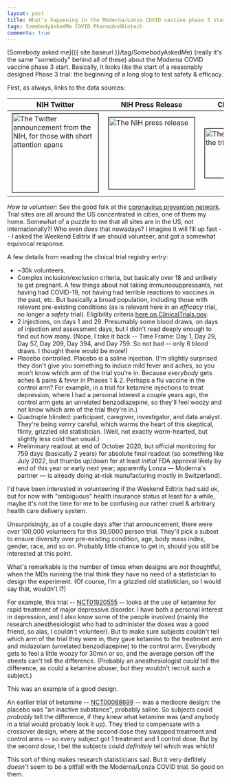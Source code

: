 ```yaml
---
layout: post
title: What's happening in the Moderna/Lonza COVID vaccine phase 3 start?
tags: SomebodyAskedMe COVID PharmaAndBiotech
comments: true
---
```


[Somebody asked me]({{ site.baseurl }}/tag/SomebodyAskedMe) (really it's the same "somebody" behind all of these) about the Moderna
COVID vaccine phase 3 start.  Basically, it looks like the start of a reasonably designed
Phase 3 trial: the beginning of a long slog to test safety &amp; efficacy.  

First, as always, links to the data sources:  

| __NIH Twitter__ | __NIH Press Release__ | __ClinicalTrials.GOV__ |
|--------------------|--------------------------|---------------------------|
| <a href="https://twitter.com/NIH/status/1287713859130679296" target="_blank"><img src="{{site.baseurl }}/images/2020-08-01-moderna-covid-vaccine-phase3-start-twitter.png" width="200" height="183" alt="The Twitter announcement from the NIH, for those with short attention spans" title="The Twitter announcement from the NIH, for those with short attention spans" style="vertical-align: top; margin: 3px 3px 3px 3px; border: 1px solid #000000;"></a> | <a href="https://www.nih.gov/news-events/news-releases/phase-3-clinical-trial-investigational-vaccine-covid-19-begins" target="_blank"><img src="{{ site.baseurl }}/images/2020-08-01-moderna-covid-vaccine-phase3-start-nih.png" width="200" height="166" alt="The NIH press release" title="The NIH press release" style="vertical-align: top; margin: 3px 3px 3px 3px; border: 1px solid #000000;"></a> | <a href="https://clinicaltrials.gov/ct2/show/NCT04470427" target="_blank"><img src="{{ site.baseurl }}/images/2020-08-01-moderna-covid-vaccine-phase3-start-clinicaltrials.png" width="200" height="114" alt="The official registry of the trial, i.e., the real stuff" title="The official registry of the trial, i.e., the real stuff" style="vertical-align: top; margin: 3px 3px 3px 3px; border: 1px solid #000000;"></a> |

_How to volunteer:_ See the good folk at the [coronavirus prevention network](https://www.coronaviruspreventionnetwork.org/). Trial sites are all around the US concentrated in cities, one of them my home.  Somewhat of a puzzle to me that all sites are in the US, not internationally?!  Who even _does_ that nowadays?  I imagine it will fill up fast -- I asked the Weekend Editrix if we should volunteer, and got a somewhat equivocal response.  

A few details from reading the clinical trial registry entry:  

* ~30k volunteers.  
* Complex inclusion/exclusion criteria, but basically over 18 and unlikely to get
pregnant.  A few things about not taking immunosuppressants, not having had COVID-19, not
having had terrible reactions to vaccines in the past, etc.  But basically a broad
population, including those with relevant pre-existing conditions (as is relevant here in
an _efficacy_ trial, no longer a _safety_ trial).  Eligibility criteria [here on ClinicalTrials.gov](https://clinicaltrials.gov/ct2/show/NCT04470427#eligibility).   
* 2 injections, on days 1 and 29.  Presumably some blood draws, on days of injection and assessment days, but I didn't read deeply enough to find out how many.  (Nope, I take it back -- Time Frame: Day 1, Day 29, Day 57, Day 209, Day 394, and Day 759.  So not bad -- only 6 blood draws.  I thought there would be more!)  
* Placebo controlled.  Placebo is a saline injection.  (I'm slightly surprised they don't
give you something to induce mild fever and aches, so you won't know which arm of the
trial you're in.  Because _everybody_ gets aches &amp; pains &amp; fever in Phases 1 &amp; 2.  Perhaps a
flu vaccine in the control arm?  For example, in a trial for ketamine injections to treat depression, where I had a personal interest a couple years ago, the control arm gets an unrelated benzodiazepine, so they'll feel woozy and not know which arm of the trial they're in.)  
* Quadruple blinded: participant, caregiver, investigator, and data analyst.  They're being _verrry_ careful, which warms the heart of this skeptical, flinty, grizzled old statistician.  (Well, not exactly _warm_-hearted, but slightly less cold than usual.)  
* Preliminary readout at end of October 2020, but official monitoring for 759 days (basically 2 years) for absolute final readout (so something like July 2022, but thumbs up/down for at least _initial_ FDA approval likely by end of this year or early next year; apparently Lonza &mdash; Moderna's partner &mdash; is already doing at-risk manufacturing mostly in Switzerland).  

I'd have been interested in volunteering if the Weekend Editrix had said ok, but for now with "ambiguous" health insurance status at least for a while, maybe it's not the time for me to be confusing our rather cruel &amp; arbitrary health care delivery system.  

Unsurprisingly, as of a couple days after that announcement, there were over 100,000 volunteers for this 30,0000 person trial.  They'll pick a subset to ensure diversity over pre-existing condition, age, body mass index, gender, race, and so on.  Probably little chance to get in, should you still be interested at this point.  

What's remarkable is the number of times when designs are _not_ thoughtful, when the MDs running the trial think they have no need of a statistician to design the experiment.  (Of course, I'm a grizzled old statistician, so I would say that, wouldn't I?)  

For example, this trial -- [NCT01920555](https://clinicaltrials.gov/ct2/show/NCT01920555)
-- looks at the use of ketamine for rapid treatment of major depressive disorder.  I have
both a personal interest in depression, and I also know some of the people involved
(mainly the research anesthesiologist who had to administer the doses was a good friend,
so alas, I couldn't volunteer).   But to make sure subjects couldn't tell which arm of the
trial they were in, they gave ketamine to the treatment arm and midazolam (unrelated
benzodiazepine) to the control arm.  Everybody gets to feel a little woozy for 30min or
so, and the average person off the streets can't tell the difference.  (Probably an
anesthesiologist _could_ tell the difference, as could a ketamine abuser, but they wouldn't recruit such a subject.)  

This was an example of a good design.  

An earlier trial of ketamine -- [NCT00088699](https://www.clinicaltrials.gov/ct2/show/NCT00088699) -- was a mediocre design: the placebo was "an inactive substance", probably saline.  So subjects could _probably_ tell the difference, if they knew what ketamine was (and anybody in a trial would probably look it up).  They tried to compensate with a crossover design, where at the second dose they swapped treatment and control arms -- so every subject got 1 treatment and 1 control dose.  But by the second dose, I bet the subjects could _definitely_ tell which was which!  

This sort of thing makes research statisticians sad.  But it very defiitely _doesn't_ seem
to be a pitfall with the Moderna/Lonza COVID trial.  So good on them.  
